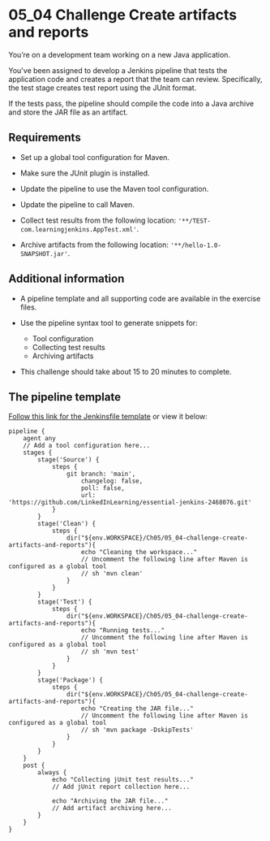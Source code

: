 # 05_04 Challenge Create artifacts and reports
You’re on a development team working on a new Java application.

You've been assigned to develop a Jenkins pipeline that tests the application code and creates a report that the team can review.  Specifically, the test stage creates  test report using the JUnit format.

If the tests pass, the pipeline should compile the code into a Java archive and store the JAR file as an artifact.

## Requirements
- Set up a global tool configuration for Maven.

- Make sure the JUnit plugin is installed.

- Update the pipeline to use the Maven tool configuration.

- Update the pipeline to call Maven.

- Collect test results from the following location: `'**/TEST-com.learningjenkins.AppTest.xml'`.

- Archive artifacts from the following location: `'**/hello-1.0-SNAPSHOT.jar'`.

## Additional information
- A pipeline template and all supporting code are available in the exercise files.

- Use the pipeline syntax tool to generate snippets for:
    - Tool configuration
    - Collecting test results
    - Archiving artifacts

- This challenge should take about 15 to 20 minutes to complete.

## The pipeline template
[Follow this link for the Jenkinsfile template](./Jenkinsfile) or view it below:

```Jenkinsfile
pipeline {
    agent any
    // Add a tool configuration here...
    stages {
        stage('Source') {
            steps {
                git branch: 'main',
                    changelog: false,
                    poll: false,
                    url: 'https://github.com/LinkedInLearning/essential-jenkins-2468076.git'
            }
        }
        stage('Clean') {
            steps {
                dir("${env.WORKSPACE}/Ch05/05_04-challenge-create-artifacts-and-reports"){
                    echo "Cleaning the workspace..."
                    // Uncomment the following line after Maven is configured as a global tool
                    // sh 'mvn clean'
                }
            }
        }
        stage('Test') {
            steps {
                dir("${env.WORKSPACE}/Ch05/05_04-challenge-create-artifacts-and-reports"){
                    echo "Running tests..."
                    // Uncomment the following line after Maven is configured as a global tool
                    // sh 'mvn test'
                }
            }
        }
        stage('Package') {
            steps {
                dir("${env.WORKSPACE}/Ch05/05_04-challenge-create-artifacts-and-reports"){
                    echo "Creating the JAR file..."
                    // Uncomment the following line after Maven is configured as a global tool
                    // sh 'mvn package -DskipTests'
                }
            }
        }
    }
    post {
        always {
            echo "Collecting jUnit test results..."
            // Add jUnit report collection here...

            echo "Archiving the JAR file..."
            // Add artifact archiving here...
        }
    }
}
```
